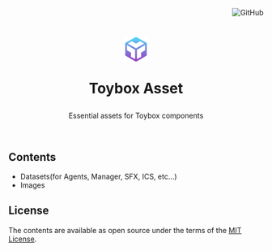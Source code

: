 <p align="right">
<img alt="GitHub" src="https://img.shields.io/github/license/project-toybox/toybox-assets">
</p>

<p align="center">
    <h1 align="center">
        <img src="https://raw.githubusercontent.com/project-toybox/toybox-assets/main/images/toybox-icon.png" width="50" height="50">
        <p>Toybox Asset</p>
    </h1>
    <p align="center">Essential assets for Toybox components</p>
    <br>
</p>

## Contents
 * Datasets(for Agents, Manager, SFX, ICS, etc...)
 * Images

## License
The contents are available as open source under the terms of the [MIT License](http://opensource.org/licenses/MIT).
